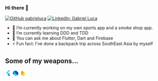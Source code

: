 ### Hi there 👋

[![GitHub gabrieluca](https://img.shields.io/github/followers/gabrieluca?label=follow&style=social)](https://github.com/gabrieluca)
[![LinkedIn: Gabriel Luca](https://img.shields.io/badge/Gabrieluca-blue?style=flat-square&logo=Linkedin&logoColor=white&link=https://www.linkedin.com/in/gabrieluca/)](https://www.linkedin.com/in/gabrieluca/)

- 🔭 I’m currently working on my own sports app and a smoke shop app.
- 🌱 I’m currently learning DDD and TDD
- 💬 You can ask me about Flutter, Dart and Firebase
- ⚡ Fun fact: I've done a backpack trip across SouthEast Asia by myself

## Some of my weapons...

<code><img height="20" src="https://raw.githubusercontent.com/github/explore/80688e429a7d4ef2fca1e82350fe8e3517d3494d/topics/flutter/flutter.png"></code>
<code><img height="20" src="https://raw.githubusercontent.com/github/explore/80688e429a7d4ef2fca1e82350fe8e3517d3494d/topics/dart/dart.png"></code>
<code><img height="20" src="https://raw.githubusercontent.com/github/explore/80688e429a7d4ef2fca1e82350fe8e3517d3494d/topics/firebase/firebase.png"></code>

<!--
## Github Stats

[![Anurag's GitHub stats](https://github-readme-stats.vercel.app/api?username=gabrieluca&count_private=true&theme=radical&include_all_commits=false)](https://github.com/anuraghazra/github-readme-stats)

-->
